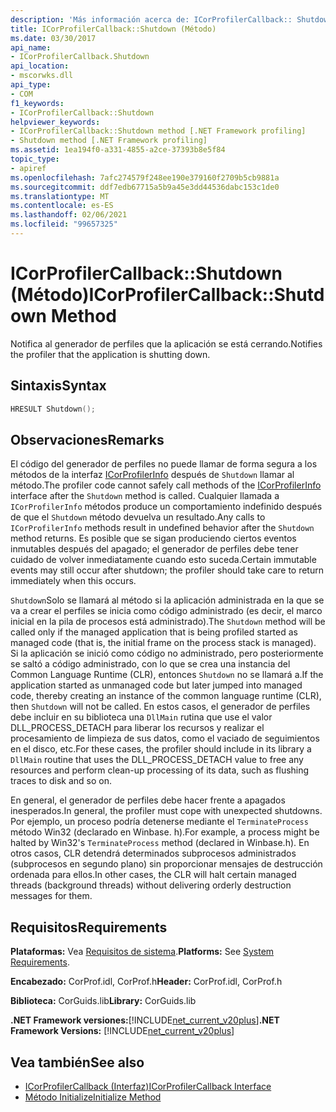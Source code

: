 ```yaml
---
description: 'Más información acerca de: ICorProfilerCallback:: Shutdown (método)'
title: ICorProfilerCallback::Shutdown (Método)
ms.date: 03/30/2017
api_name:
- ICorProfilerCallback.Shutdown
api_location:
- mscorwks.dll
api_type:
- COM
f1_keywords:
- ICorProfilerCallback::Shutdown
helpviewer_keywords:
- ICorProfilerCallback::Shutdown method [.NET Framework profiling]
- Shutdown method [.NET Framework profiling]
ms.assetid: 1ea194f0-a331-4855-a2ce-37393b8e5f84
topic_type:
- apiref
ms.openlocfilehash: 7afc274579f248ee190e379160f2709b5cb9881a
ms.sourcegitcommit: ddf7edb67715a5b9a45e3dd44536dabc153c1de0
ms.translationtype: MT
ms.contentlocale: es-ES
ms.lasthandoff: 02/06/2021
ms.locfileid: "99657325"
---
```

# <a name="icorprofilercallbackshutdown-method"></a><span data-ttu-id="437fd-103">ICorProfilerCallback::Shutdown (Método)</span><span class="sxs-lookup"><span data-stu-id="437fd-103">ICorProfilerCallback::Shutdown Method</span></span>

<span data-ttu-id="437fd-104">Notifica al generador de perfiles que la aplicación se está cerrando.</span><span class="sxs-lookup"><span data-stu-id="437fd-104">Notifies the profiler that the application is shutting down.</span></span>  
  
## <a name="syntax"></a><span data-ttu-id="437fd-105">Sintaxis</span><span class="sxs-lookup"><span data-stu-id="437fd-105">Syntax</span></span>  
  
```cpp  
HRESULT Shutdown();  
```  
  
## <a name="remarks"></a><span data-ttu-id="437fd-106">Observaciones</span><span class="sxs-lookup"><span data-stu-id="437fd-106">Remarks</span></span>  

 <span data-ttu-id="437fd-107">El código del generador de perfiles no puede llamar de forma segura a los métodos de la interfaz [ICorProfilerInfo](icorprofilerinfo-interface.md) después de `Shutdown` llamar al método.</span><span class="sxs-lookup"><span data-stu-id="437fd-107">The profiler code cannot safely call methods of the [ICorProfilerInfo](icorprofilerinfo-interface.md) interface after the `Shutdown` method is called.</span></span> <span data-ttu-id="437fd-108">Cualquier llamada a `ICorProfilerInfo` métodos produce un comportamiento indefinido después de que el `Shutdown` método devuelva un resultado.</span><span class="sxs-lookup"><span data-stu-id="437fd-108">Any calls to `ICorProfilerInfo` methods result in undefined behavior after the `Shutdown` method returns.</span></span> <span data-ttu-id="437fd-109">Es posible que se sigan produciendo ciertos eventos inmutables después del apagado; el generador de perfiles debe tener cuidado de volver inmediatamente cuando esto suceda.</span><span class="sxs-lookup"><span data-stu-id="437fd-109">Certain immutable events may still occur after shutdown; the profiler should take care to return immediately when this occurs.</span></span>  
  
 <span data-ttu-id="437fd-110">`Shutdown`Solo se llamará al método si la aplicación administrada en la que se va a crear el perfiles se inicia como código administrado (es decir, el marco inicial en la pila de procesos está administrado).</span><span class="sxs-lookup"><span data-stu-id="437fd-110">The `Shutdown` method will be called only if the managed application that is being profiled started as managed code (that is, the initial frame on the process stack is managed).</span></span> <span data-ttu-id="437fd-111">Si la aplicación se inició como código no administrado, pero posteriormente se saltó a código administrado, con lo que se crea una instancia del Common Language Runtime (CLR), entonces `Shutdown` no se llamará a.</span><span class="sxs-lookup"><span data-stu-id="437fd-111">If the application started as unmanaged code but later jumped into managed code, thereby creating an instance of the common language runtime (CLR), then `Shutdown` will not be called.</span></span> <span data-ttu-id="437fd-112">En estos casos, el generador de perfiles debe incluir en su biblioteca una `DllMain` rutina que use el valor DLL_PROCESS_DETACH para liberar los recursos y realizar el procesamiento de limpieza de sus datos, como el vaciado de seguimientos en el disco, etc.</span><span class="sxs-lookup"><span data-stu-id="437fd-112">For these cases, the profiler should include in its library a `DllMain` routine that uses the DLL_PROCESS_DETACH value to free any resources and perform clean-up processing of its data, such as flushing traces to disk and so on.</span></span>  
  
 <span data-ttu-id="437fd-113">En general, el generador de perfiles debe hacer frente a apagados inesperados.</span><span class="sxs-lookup"><span data-stu-id="437fd-113">In general, the profiler must cope with unexpected shutdowns.</span></span> <span data-ttu-id="437fd-114">Por ejemplo, un proceso podría detenerse mediante el `TerminateProcess` método Win32 (declarado en Winbase. h).</span><span class="sxs-lookup"><span data-stu-id="437fd-114">For example, a process might be halted by Win32's `TerminateProcess` method (declared in Winbase.h).</span></span> <span data-ttu-id="437fd-115">En otros casos, CLR detendrá determinados subprocesos administrados (subprocesos en segundo plano) sin proporcionar mensajes de destrucción ordenada para ellos.</span><span class="sxs-lookup"><span data-stu-id="437fd-115">In other cases, the CLR will halt certain managed threads (background threads) without delivering orderly destruction messages for them.</span></span>  
  
## <a name="requirements"></a><span data-ttu-id="437fd-116">Requisitos</span><span class="sxs-lookup"><span data-stu-id="437fd-116">Requirements</span></span>  

 <span data-ttu-id="437fd-117">**Plataformas:** Vea [Requisitos de sistema](../../get-started/system-requirements.md).</span><span class="sxs-lookup"><span data-stu-id="437fd-117">**Platforms:** See [System Requirements](../../get-started/system-requirements.md).</span></span>  
  
 <span data-ttu-id="437fd-118">**Encabezado:** CorProf.idl, CorProf.h</span><span class="sxs-lookup"><span data-stu-id="437fd-118">**Header:** CorProf.idl, CorProf.h</span></span>  
  
 <span data-ttu-id="437fd-119">**Biblioteca:** CorGuids.lib</span><span class="sxs-lookup"><span data-stu-id="437fd-119">**Library:** CorGuids.lib</span></span>  
  
 <span data-ttu-id="437fd-120">**.NET Framework versiones:**[!INCLUDE[net_current_v20plus](../../../../includes/net-current-v20plus-md.md)]</span><span class="sxs-lookup"><span data-stu-id="437fd-120">**.NET Framework Versions:** [!INCLUDE[net_current_v20plus](../../../../includes/net-current-v20plus-md.md)]</span></span>  
  
## <a name="see-also"></a><span data-ttu-id="437fd-121">Vea también</span><span class="sxs-lookup"><span data-stu-id="437fd-121">See also</span></span>

- [<span data-ttu-id="437fd-122">ICorProfilerCallback (Interfaz)</span><span class="sxs-lookup"><span data-stu-id="437fd-122">ICorProfilerCallback Interface</span></span>](icorprofilercallback-interface.md)
- [<span data-ttu-id="437fd-123">Método Initialize</span><span class="sxs-lookup"><span data-stu-id="437fd-123">Initialize Method</span></span>](icorprofilercallback-initialize-method.md)
